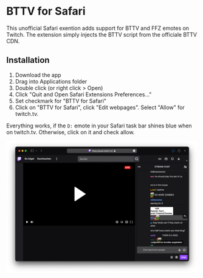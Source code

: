 # BTTV for Safari

This unofficial Safari exention adds support for BTTV and FFZ emotes on Twitch. The extension simply injects the BTTV script from the officiale BTTV CDN.

## Installation

1. Download the app
2. Drag into Applications folder
3. Double click (or right click > Open)
4. Click "Quit and Open Safari Extensions Preferences..."
5. Set checkmark for "BTTV for Safari"
6. Click on "BTTV for Safari", click "Edit webpages". Select "Allow" for twitch.tv.

Everything works, if the `D:` emote in your Safari task bar shines blue when on twitch.tv. Otherwise, click on it and check allow.

![example](./img/example.png)

